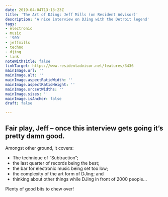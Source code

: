 ```yaml
---
date: 2019-04-04T13:13:23Z
title: 'The Art of DJing: Jeff Mills (on Resident Advisor)'
description: 'A nice interview on DJing with the Detroit legend'
tags:
- electronic
- music
- '909'
- jeffmills
- techno
- djing
- link
noteWithTitle: false
linkTarget: https://www.residentadvisor.net/features/3436
mainImage.url: ''
mainImage.alt: ''
mainImage.aspectRatioWidth: ''
mainImage.aspectRatioHeight: ''
mainImage.srcsetWidths: ''
mainImage.sizes: ''
mainImage.isAnchor: false
draft: false

---
```

Fair play, Jeff – once this interview gets going it’s pretty damn good.
---

Amongst other ground, it covers:

* The technique of “Subtraction”;
* the last quarter of records being the best;
* the bar for electronic music being set too low;
* the complexity of the art form of DJing; and
* thinking about other things while DJing in front of 2000 people…

Plenty of good bits to chew over!

